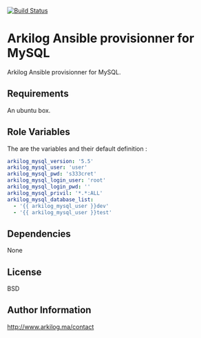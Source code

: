 [![Build Status](https://travis-ci.org/Arkilog/mysql.svg)](https://travis-ci.org/Arkilog/mysql)

Arkilog Ansible provisionner for MySQL 
========

Arkilog Ansible provisionner for MySQL.

Requirements
------------

An ubuntu box.

Role Variables
--------------

The are the variables and their default definition :

```YAML
arkilog_mysql_version: '5.5'
arkilog_mysql_user: 'user'
arkilog_mysql_pwd: 's333cret'
arkilog_mysql_login_user: 'root'
arkilog_mysql_login_pwd: ''
arkilog_mysql_privil: '*.*:ALL'
arkilog_mysql_database_list:
  - '{{ arkilog_mysql_user }}dev'
  - '{{ arkilog_mysql_user }}test'
```

Dependencies
------------

None

License
-------

BSD

Author Information
------------------

http://www.arkilog.ma/contact
